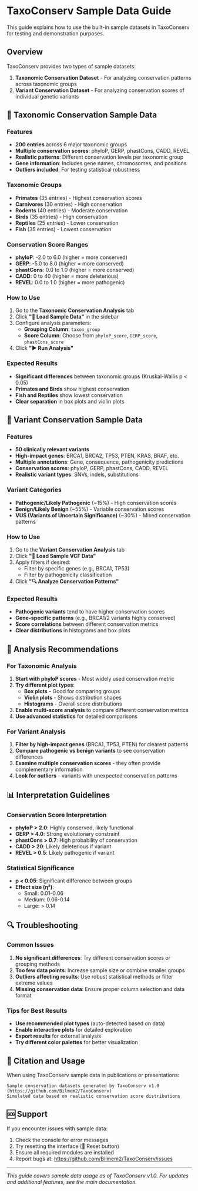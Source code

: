 # TaxoConserv Sample Data Guide

This guide explains how to use the built-in sample datasets in TaxoConserv for testing and demonstration purposes.

## Overview

TaxoConserv provides two types of sample datasets:

1. **Taxonomic Conservation Dataset** - For analyzing conservation patterns across taxonomic groups
2. **Variant Conservation Dataset** - For analyzing conservation scores of individual genetic variants

## 🧬 Taxonomic Conservation Sample Data

### Features
- **200 entries** across 6 major taxonomic groups
- **Multiple conservation scores**: phyloP, GERP, phastCons, CADD, REVEL
- **Realistic patterns**: Different conservation levels per taxonomic group
- **Gene information**: Includes gene names, chromosomes, and positions
- **Outliers included**: For testing statistical robustness

### Taxonomic Groups
- **Primates** (35 entries) - Highest conservation scores
- **Carnivores** (30 entries) - High conservation
- **Rodents** (40 entries) - Moderate conservation
- **Birds** (35 entries) - High conservation
- **Reptiles** (25 entries) - Lower conservation
- **Fish** (35 entries) - Lowest conservation

### Conservation Score Ranges
- **phyloP**: -2.0 to 6.0 (higher = more conserved)
- **GERP**: -5.0 to 8.0 (higher = more conserved)
- **phastCons**: 0.0 to 1.0 (higher = more conserved)
- **CADD**: 0 to 40 (higher = more deleterious)
- **REVEL**: 0.0 to 1.0 (higher = more pathogenic)

### How to Use
1. Go to the **Taxonomic Conservation Analysis** tab
2. Click **"🧪 Load Sample Data"** in the sidebar
3. Configure analysis parameters:
   - **Grouping Column**: `taxon_group`
   - **Score Column**: Choose from `phyloP_score`, `GERP_score`, `phastCons_score`
4. Click **"▶️ Run Analysis"**

### Expected Results
- **Significant differences** between taxonomic groups (Kruskal-Wallis p < 0.05)
- **Primates and Birds** show highest conservation
- **Fish and Reptiles** show lowest conservation
- **Clear separation** in box plots and violin plots

## 🔬 Variant Conservation Sample Data

### Features
- **50 clinically relevant variants**
- **High-impact genes**: BRCA1, BRCA2, TP53, PTEN, KRAS, BRAF, etc.
- **Multiple annotations**: Gene, consequence, pathogenicity predictions
- **Conservation scores**: phyloP, GERP, phastCons, CADD, REVEL
- **Realistic variant types**: SNVs, indels, substitutions

### Variant Categories
- **Pathogenic/Likely Pathogenic** (~15%) - High conservation scores
- **Benign/Likely Benign** (~55%) - Variable conservation scores
- **VUS (Variants of Uncertain Significance)** (~30%) - Mixed conservation patterns

### How to Use
1. Go to the **Variant Conservation Analysis** tab
2. Click **"🧪 Load Sample VCF Data"**
3. Apply filters if desired:
   - Filter by specific genes (e.g., BRCA1, TP53)
   - Filter by pathogenicity classification
4. Click **"🔍 Analyze Conservation Patterns"**

### Expected Results
- **Pathogenic variants** tend to have higher conservation scores
- **Gene-specific patterns** (e.g., BRCA1/2 variants highly conserved)
- **Score correlations** between different conservation metrics
- **Clear distributions** in histograms and box plots

## 🎯 Analysis Recommendations

### For Taxonomic Analysis
1. **Start with phyloP scores** - Most widely used conservation metric
2. **Try different plot types**:
   - **Box plots** - Good for comparing groups
   - **Violin plots** - Shows distribution shapes
   - **Histograms** - Overall score distributions
3. **Enable multi-score analysis** to compare different conservation metrics
4. **Use advanced statistics** for detailed comparisons

### For Variant Analysis
1. **Filter by high-impact genes** (BRCA1, TP53, PTEN) for clearest patterns
2. **Compare pathogenic vs benign variants** to see conservation differences
3. **Examine multiple conservation scores** - they often provide complementary information
4. **Look for outliers** - variants with unexpected conservation patterns

## 📊 Interpretation Guidelines

### Conservation Score Interpretation
- **phyloP > 2.0**: Highly conserved, likely functional
- **GERP > 4.0**: Strong evolutionary constraint
- **phastCons > 0.7**: High probability of conservation
- **CADD > 20**: Likely deleterious if variant
- **REVEL > 0.5**: Likely pathogenic if variant

### Statistical Significance
- **p < 0.05**: Significant difference between groups
- **Effect size (η²)**:
  - Small: 0.01-0.06
  - Medium: 0.06-0.14
  - Large: > 0.14

## 🔍 Troubleshooting

### Common Issues
1. **No significant differences**: Try different conservation scores or grouping methods
2. **Too few data points**: Increase sample size or combine smaller groups
3. **Outliers affecting results**: Use robust statistical methods or filter extreme values
4. **Missing conservation data**: Ensure proper column selection and data format

### Tips for Best Results
- **Use recommended plot types** (auto-detected based on data)
- **Enable interactive plots** for detailed exploration
- **Export results** for external analysis
- **Try different color palettes** for better visualization

## 📝 Citation and Usage

When using TaxoConserv sample data in publications or presentations:

```
Sample conservation datasets generated by TaxoConserv v1.0
(https://github.com/Bilmem2/TaxoConserv)
Simulated data based on realistic conservation score distributions
```

## 🆘 Support

If you encounter issues with sample data:
1. Check the console for error messages
2. Try resetting the interface (🔄 Reset button)
3. Ensure all required modules are installed
4. Report bugs at: https://github.com/Bilmem2/TaxoConserv/issues

---

*This guide covers sample data usage as of TaxoConserv v1.0. For updates and additional features, see the main documentation.*
